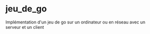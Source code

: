 # jeu_de_go
Implémentation d'un jeu de go sur un ordinateur ou en réseau avec un serveur et un client
